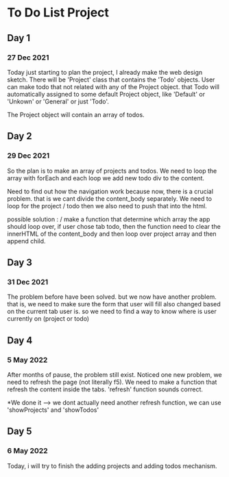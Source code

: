 # To Do List Project
## Day 1
### 27 Dec 2021
Today just starting to plan the project, I already make the web design sketch.
There will be 'Project' class that contains the 'Todo' objects. User can make todo that not related with any of the Project object.
that Todo will automatically assigned to some default Project object, like 'Default' or 'Unkown' or 'General' or just 'Todo'.

The Project object will contain an array of todos.

## Day 2
### 29 Dec 2021
So the plan is to make an array of projects and todos.
We need to loop the array with forEach and each loop we add new todo div to the content.

Need to find out how the navigation work because now, there is a crucial problem. that is we cant divide the content_body separately.
We need to loop for the project / todo then we also need to push that into the html.

possible solution : 
    / make a function that determine which array the app should loop over, if user chose tab todo, then the function need to clear the innerHTML of the content_body and then loop over project array and then append child.

## Day 3
### 31 Dec 2021
The problem before have been solved.
but we now have another problem. that is, we need to make sure the form that user will fill also changed based on the current tab user is.
so we need to find a way to know where is user currently on (project or todo)

## Day 4
### 5 May 2022
After months of pause, the problem still exist. 
Noticed one new problem, we need to refresh the page (not literally f5). We need to make a function that refresh the content inside the tabs. 'refresh' function sounds correct.

*We done it --> we dont actually need another refresh function, we can use 'showProjects' and 'showTodos'

## Day 5
### 6 May 2022 
Today, i will try to finish the adding projects and adding todos mechanism.

